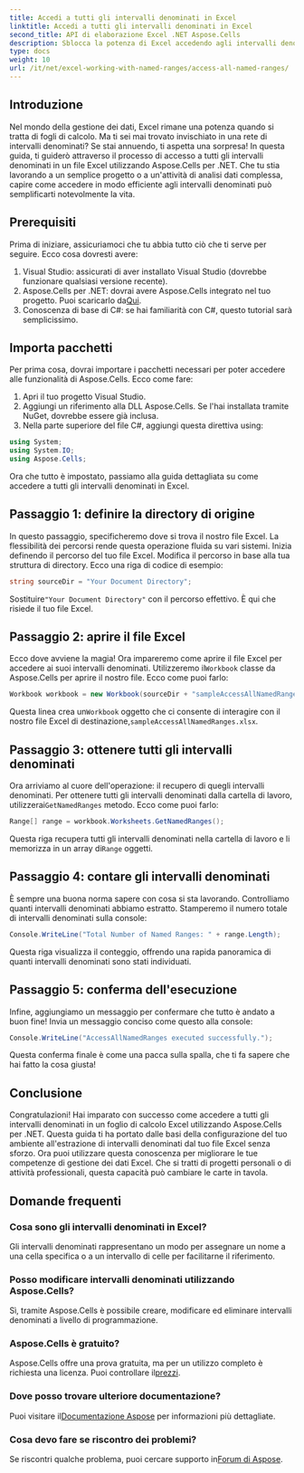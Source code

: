 ```yaml
---
title: Accedi a tutti gli intervalli denominati in Excel
linktitle: Accedi a tutti gli intervalli denominati in Excel
second_title: API di elaborazione Excel .NET Aspose.Cells
description: Sblocca la potenza di Excel accedendo agli intervalli denominati con la nostra semplice guida all'uso di Aspose.Cells per .NET. Perfetto per la gestione dei dati.
type: docs
weight: 10
url: /it/net/excel-working-with-named-ranges/access-all-named-ranges/
---
```

## Introduzione
Nel mondo della gestione dei dati, Excel rimane una potenza quando si tratta di fogli di calcolo. Ma ti sei mai trovato invischiato in una rete di intervalli denominati? Se stai annuendo, ti aspetta una sorpresa! In questa guida, ti guiderò attraverso il processo di accesso a tutti gli intervalli denominati in un file Excel utilizzando Aspose.Cells per .NET. Che tu stia lavorando a un semplice progetto o a un'attività di analisi dati complessa, capire come accedere in modo efficiente agli intervalli denominati può semplificarti notevolmente la vita.
## Prerequisiti
Prima di iniziare, assicuriamoci che tu abbia tutto ciò che ti serve per seguire. Ecco cosa dovresti avere:
1. Visual Studio: assicurati di aver installato Visual Studio (dovrebbe funzionare qualsiasi versione recente).
2.  Aspose.Cells per .NET: dovrai avere Aspose.Cells integrato nel tuo progetto. Puoi scaricarlo da[Qui](https://releases.aspose.com/cells/net/).
3. Conoscenza di base di C#: se hai familiarità con C#, questo tutorial sarà semplicissimo.
## Importa pacchetti
Per prima cosa, dovrai importare i pacchetti necessari per poter accedere alle funzionalità di Aspose.Cells. Ecco come fare:
1. Apri il tuo progetto Visual Studio.
2. Aggiungi un riferimento alla DLL Aspose.Cells. Se l'hai installata tramite NuGet, dovrebbe essere già inclusa.
3. Nella parte superiore del file C#, aggiungi questa direttiva using:
```csharp
using System;
using System.IO;
using Aspose.Cells;
```
Ora che tutto è impostato, passiamo alla guida dettagliata su come accedere a tutti gli intervalli denominati in Excel.
## Passaggio 1: definire la directory di origine
In questo passaggio, specificheremo dove si trova il nostro file Excel. La flessibilità dei percorsi rende questa operazione fluida su vari sistemi.
Inizia definendo il percorso del tuo file Excel. Modifica il percorso in base alla tua struttura di directory. Ecco una riga di codice di esempio:
```csharp
string sourceDir = "Your Document Directory";
```
 Sostituire`"Your Document Directory"` con il percorso effettivo. È qui che risiede il tuo file Excel.
## Passaggio 2: aprire il file Excel
Ecco dove avviene la magia! Ora impareremo come aprire il file Excel per accedere ai suoi intervalli denominati.
 Utilizzeremo il`Workbook` classe da Aspose.Cells per aprire il nostro file. Ecco come puoi farlo:
```csharp
Workbook workbook = new Workbook(sourceDir + "sampleAccessAllNamedRanges.xlsx");
```
Questa linea crea un`Workbook` oggetto che ci consente di interagire con il nostro file Excel di destinazione,`sampleAccessAllNamedRanges.xlsx`. 
## Passaggio 3: ottenere tutti gli intervalli denominati
Ora arriviamo al cuore dell'operazione: il recupero di quegli intervalli denominati.
 Per ottenere tutti gli intervalli denominati dalla cartella di lavoro, utilizzerai`GetNamedRanges` metodo. Ecco come puoi farlo:
```csharp
Range[] range = workbook.Worksheets.GetNamedRanges();
```
 Questa riga recupera tutti gli intervalli denominati nella cartella di lavoro e li memorizza in un array di`Range` oggetti. 
## Passaggio 4: contare gli intervalli denominati
È sempre una buona norma sapere con cosa si sta lavorando. Controlliamo quanti intervalli denominati abbiamo estratto.
Stamperemo il numero totale di intervalli denominati sulla console:
```csharp
Console.WriteLine("Total Number of Named Ranges: " + range.Length);
```
Questa riga visualizza il conteggio, offrendo una rapida panoramica di quanti intervalli denominati sono stati individuati.
## Passaggio 5: conferma dell'esecuzione
Infine, aggiungiamo un messaggio per confermare che tutto è andato a buon fine!
Invia un messaggio conciso come questo alla console:
```csharp
Console.WriteLine("AccessAllNamedRanges executed successfully.");
```
Questa conferma finale è come una pacca sulla spalla, che ti fa sapere che hai fatto la cosa giusta!
## Conclusione
Congratulazioni! Hai imparato con successo come accedere a tutti gli intervalli denominati in un foglio di calcolo Excel utilizzando Aspose.Cells per .NET. Questa guida ti ha portato dalle basi della configurazione del tuo ambiente all'estrazione di intervalli denominati dal tuo file Excel senza sforzo. Ora puoi utilizzare questa conoscenza per migliorare le tue competenze di gestione dei dati Excel. Che si tratti di progetti personali o di attività professionali, questa capacità può cambiare le carte in tavola.
## Domande frequenti
### Cosa sono gli intervalli denominati in Excel?
Gli intervalli denominati rappresentano un modo per assegnare un nome a una cella specifica o a un intervallo di celle per facilitarne il riferimento.
### Posso modificare intervalli denominati utilizzando Aspose.Cells?
Sì, tramite Aspose.Cells è possibile creare, modificare ed eliminare intervalli denominati a livello di programmazione.
### Aspose.Cells è gratuito?
 Aspose.Cells offre una prova gratuita, ma per un utilizzo completo è richiesta una licenza. Puoi controllare il[prezzi](https://purchase.aspose.com/buy).
### Dove posso trovare ulteriore documentazione?
 Puoi visitare il[Documentazione Aspose](https://reference.aspose.com/cells/net/) per informazioni più dettagliate.
### Cosa devo fare se riscontro dei problemi?
 Se riscontri qualche problema, puoi cercare supporto in[Forum di Aspose](https://forum.aspose.com/c/cells/9).